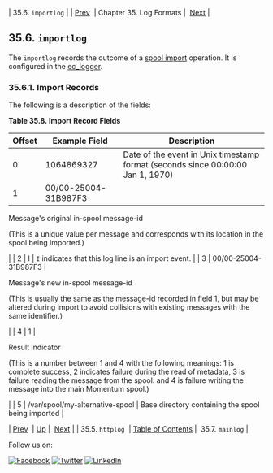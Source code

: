 | 35.6. `importlog` |
| [Prev](log_formats.httplog.php)  | Chapter 35. Log Formats |  [Next](log_formats.mainlog.php) |

## 35.6. `importlog`

The `importlog` records the outcome of a [spool import](console_commands.spool_import.php "spool import") operation. It is configured in the [ec_logger](modules.ec_logger.php "71.30. EC_logger – Momentum-Style Logging").

### 35.6.1. Import Records

The following is a description of the fields:

<a name="log_formats.import_logger.fields"></a>

**Table 35.8. Import Record Fields**

| Offset | Example Field | Description |
| --- | --- | --- |
| 0 | 1064869327 | Date of the event in Unix timestamp format (seconds since 00:00:00 Jan 1, 1970) |
| 1 | 00/00-25004-31B987F3 | 

Message's original in-spool message-id

(This is a unique value per message and corresponds with its location in the spool being imported.)

 |
| 2 | I | `I` indicates that this log line is an import event. |
| 3 | 00/00-25004-31B987F3 | 

Message's new in-spool message-id

(This is usually the same as the message-id recorded in field 1, but may be altered during import to avoid collisions with existing messages with the same identifier.)

 |
| 4 | 1 | 

Result indicator

(This is a number between 1 and 4 with the following meanings: 1 is complete success, 2 indicates failure during the read of metadata, 3 is failure reading the message from the spool. and 4 is failure writing the message into the main Momentum spool.)

 |
| 5 | /var/spool/my-alternative-spool | Base directory containing the spool being imported |

| [Prev](log_formats.httplog.php)  | [Up](log_formats.php) |  [Next](log_formats.mainlog.php) |
| 35.5. `httplog`  | [Table of Contents](index.php) |  35.7. `mainlog` |

Follow us on:

[![Facebook](https://support.messagesystems.com/images/icon-facebook.png)](http://www.facebook.com/messagesystems) [![Twitter](https://support.messagesystems.com/images/icon-twitter.png)](http://twitter.com/#!/MessageSystems) [![LinkedIn](https://support.messagesystems.com/images/icon-linkedin.png)](http://www.linkedin.com/company/message-systems)